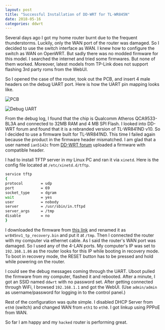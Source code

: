 ```yaml
---
layout: post
title: "Successful Installation of DD-WRT for TL-WR845N"
date: 2018-05-16
categories: ddwrt
---
```


Several days ago I got my home router burnt due to the frequent thunderstorms. Luckily, only the WAN port of the router was damaged. So I decided to use the switch interface as WAN. I knew how to configure the switch as WAN on OpenWRT. But sadly there was no modded firmware for this model. I searched the internet and tried some firmwares. But none of them worked. Moreover, latest models from TP-Link does not support flashing 3rd party roms from the WebUI.

So I opened the case of the router, took out the PCB, and insert 4 male headers on the debug UART port. Here is how the UART pin mapping looks like.

![PCB](https://i.imgur.com/FH7i7oT.jpg)

![Debug UART](https://i.imgur.com/aoN5zIT.jpg)

From the debug log, I found that the chip is Qualcomm Atheros QCA9533-BL3A and connected to 32MB RAM and 4 MB SPI Flash. I looked into DD-WRT forum and found that it is a rebranded version of TL-WR841ND v10. So I decided to use a firmware built for TL-WR841ND. This time I failed again because the product in the firmware header mismatched. I am glad that a user named `ian5142c` from [DD-WRT forum](https://www.dd-wrt.com/phpBB2/viewtopic.php?p=1107635) uploaded a firmware with compatible header.

I had to install TFTP server in my Linux PC and ran it via `xinetd`. Here is the config file located at `/etc/xinetd.d/tftp`.

```bash
service tftp
{
protocol        = udp
port            = 69
socket_type     = dgram
wait            = yes
user            = nobody
server          = /usr/sbin/in.tftpd
server_args     = /tmp
disable         = no
}
```

I downloaded the firmware from [this link](https://www.dd-wrt.com/phpBB2/download.php?id=40123&sid=8dea5fdab81f6bfcf0ad214be2334488) and renamed it as `wr845nv1_tp_recovery.bin` and put it at `/tmp`. Then I connected the router with my computer via ethernet cable. As I said the router's WAN port was damaged. So I used any of the 4-LAN ports. My computer's IP was set to `192.168.1.86` as the router looks for this IP while booting in recovery mode. To boot in recovery mode, the RESET button has to be pressed and hold while powering on the router.

I could see the debug messages coming through the UART. Uboot pulled the firmware from my computer, flashed it and rebooted. After a minute, I got an SSID named `ddwrt` with no password set. After getting connected through WiFi, I browsed `192.168.1.1` and got the WebUI. (Use `admin/admin` as username/password for logging in to the control panel.)

Rest of the configuration was quite simple. I disabled DHCP Server from `eth0` (switch) and changed WAN from `eth1` to `eth0`. I got linkup using PPPoE from WAN.

So far I am happy and my `hacked` router is performing great.
